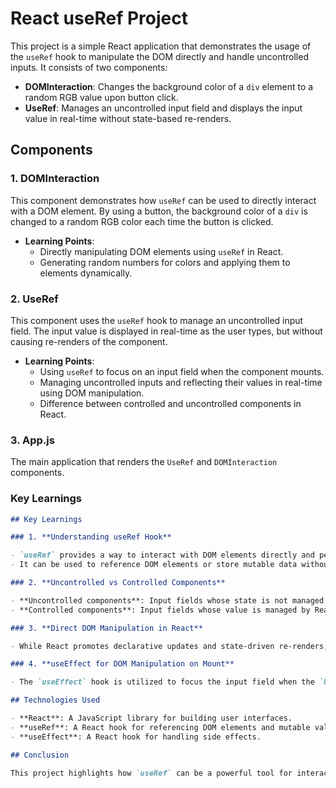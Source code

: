 # React useRef Project

This project is a simple React application that demonstrates the usage of the `useRef` hook to manipulate the DOM directly and handle uncontrolled inputs. It consists of two components:

- **DOMInteraction**: Changes the background color of a `div` element to a random RGB value upon button click.
- **UseRef**: Manages an uncontrolled input field and displays the input value in real-time without state-based re-renders.

## Components

### 1. **DOMInteraction**

This component demonstrates how `useRef` can be used to directly interact with a DOM element. By using a button, the background color of a `div` is changed to a random RGB color each time the button is clicked.

- **Learning Points**:
  - Directly manipulating DOM elements using `useRef` in React.
  - Generating random numbers for colors and applying them to elements dynamically.

### 2. **UseRef**

This component uses the `useRef` hook to manage an uncontrolled input field. The input value is displayed in real-time as the user types, but without causing re-renders of the component.

- **Learning Points**:
  - Using `useRef` to focus on an input field when the component mounts.
  - Managing uncontrolled inputs and reflecting their values in real-time using DOM manipulation.
  - Difference between controlled and uncontrolled components in React.

### 3. **App.js**

The main application that renders the `UseRef` and `DOMInteraction` components.

### Key Learnings

```md
## Key Learnings

### 1. **Understanding useRef Hook**

- `useRef` provides a way to interact with DOM elements directly and persist mutable values across renders without causing re-renders.
- It can be used to reference DOM elements or store mutable data without triggering component updates.

### 2. **Uncontrolled vs Controlled Components**

- **Uncontrolled components**: Input fields whose state is not managed by React. In this project, `useRef` is used to access and manipulate an uncontrolled input.
- **Controlled components**: Input fields whose value is managed by React's state, which allows for more predictable behavior but with more frequent re-renders.

### 3. **Direct DOM Manipulation in React**

- While React promotes declarative updates and state-driven re-renders, `useRef` can be used to directly manipulate the DOM when necessary, offering a more imperative approach.

### 4. **useEffect for DOM Manipulation on Mount**

- The `useEffect` hook is utilized to focus the input field when the `UseRef` component mounts, showing how side effects and DOM interaction can be handled in React.

## Technologies Used

- **React**: A JavaScript library for building user interfaces.
- **useRef**: A React hook for referencing DOM elements and mutable values.
- **useEffect**: A React hook for handling side effects.

## Conclusion

This project highlights how `useRef` can be a powerful tool for interacting with the DOM directly in React applications. It also helps in understanding the difference between controlled and uncontrolled components, making it easier to decide which approach to use depending on the use case.
```
